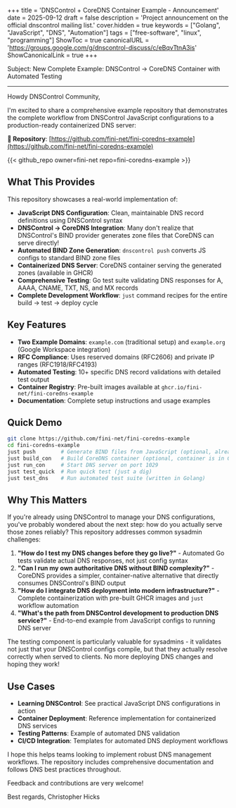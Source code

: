 +++
title = 'DNSControl + CoreDNS Container Example - Announcement'
date = 2025-09-12
draft = false
description = 'Project announcement on the official dnscontrol mailing list.'
cover.hidden = true
keywords = ["Golang", "JavaScript", "DNS", "Automation"]
tags = ["free-software", "linux", "programming"]
ShowToc = true
canonicalURL = 'https://groups.google.com/g/dnscontrol-discuss/c/eBqvTtnA3is'
ShowCanonicalLink = true
+++

Subject: New Complete Example: DNSControl → CoreDNS Container with Automated Testing

---

Howdy DNSControl Community,

I'm excited to share a comprehensive example repository that demonstrates the
complete workflow from DNSControl JavaScript configurations to a
production-ready containerized DNS server:

**🔗 Repository**: [https://github.com/fini-net/fini-coredns-example](https://github.com/fini-net/fini-coredns-example)

{{< github_repo owner=fini-net repo=fini-coredns-example >}}

## What This Provides

This repository showcases a real-world implementation of:

- **JavaScript DNS Configuration**: Clean, maintainable DNS record definitions using DNSControl syntax
- **DNSControl → CoreDNS Integration**: Many don't realize that DNSControl's BIND provider generates zone files that CoreDNS can serve directly!
- **Automated BIND Zone Generation**: `dnscontrol push` converts JS configs to standard BIND zone files
- **Containerized DNS Server**: CoreDNS container serving the generated zones (available in GHCR)
- **Comprehensive Testing**: Go test suite validating DNS responses for A, AAAA, CNAME, TXT, NS, and MX records
- **Complete Development Workflow**: `just` command recipes for the entire build → test → deploy cycle

## Key Features

- **Two Example Domains**: `example.com` (traditional setup) and `example.org` (Google Workspace integration)
- **RFC Compliance**: Uses reserved domains (RFC2606) and private IP ranges (RFC1918/RFC4193)
- **Automated Testing**: 10+ specific DNS record validations with detailed test output
- **Container Registry**: Pre-built images available at `ghcr.io/fini-net/fini-coredns-example`
- **Documentation**: Complete setup instructions and usage examples

## Quick Demo

```bash
git clone https://github.com/fini-net/fini-coredns-example
cd fini-coredns-example
just push        # Generate BIND files from JavaScript (optional, already in the container)
just build_con   # Build CoreDNS container (optional, container is in GHCR)
just run_con     # Start DNS server on port 1029
just test_quick  # Run quick test (just a dig)
just test_dns    # Run automated test suite (written in Golang)
```

## Why This Matters

If you're already using DNSControl to manage your DNS configurations, you've probably wondered about the next step: how do you actually serve those zones reliably? This repository addresses common sysadmin challenges:

1. **"How do I test my DNS changes before they go live?"** - Automated Go tests validate actual DNS responses, not just config syntax
2. **"Can I run my own authoritative DNS without BIND complexity?"** - CoreDNS provides a simpler, container-native alternative that directly consumes DNSControl's BIND output
3. **"How do I integrate DNS deployment into modern infrastructure?"** - Complete containerization with pre-built GHCR images and `just` workflow automation
4. **"What's the path from DNSControl development to production DNS service?"** - End-to-end example from JavaScript configs to running DNS server

The testing component is particularly valuable for sysadmins - it validates not just that your DNSControl configs compile, but that they actually resolve correctly when served to clients. No more deploying DNS changes and hoping they work!

## Use Cases

- **Learning DNSControl**: See practical JavaScript DNS configurations in action
- **Container Deployment**: Reference implementation for containerized DNS services
- **Testing Patterns**: Example of automated DNS validation
- **CI/CD Integration**: Templates for automated DNS deployment workflows

I hope this helps teams looking to implement robust DNS management workflows.
The repository includes comprehensive documentation and follows DNS best
practices throughout.

Feedback and contributions are very welcome!

Best regards,
Christopher Hicks
